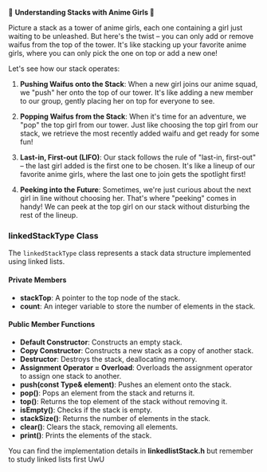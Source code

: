 
🌸 **Understanding Stacks with Anime Girls 🎀**

Picture a stack as a tower of anime girls, each one containing a girl just waiting to be unleashed. But here's the twist – you can only add or remove waifus from the top of the tower. It's like stacking up your favorite anime girls, where you can only pick the one on top or add a new one!

Let's see how our stack operates:

1. **Pushing Waifus onto the Stack**: When a new girl joins our anime squad, we "push" her onto the top of our tower. It's like adding a new member to our group, gently placing her on top for everyone to see.

2. **Popping Waifus from the Stack**: When it's time for an adventure, we "pop" the top girl from our tower. Just like choosing the top girl from our stack, we retrieve the most recently added waifu and get ready for some fun!

3. **Last-in, First-out (LIFO)**: Our stack follows the rule of "last-in, first-out" – the last girl added is the first one to be chosen. It's like a lineup of our favorite anime girls, where the last one to join gets the spotlight first!

4. **Peeking into the Future**: Sometimes, we're just curious about the next girl in line without choosing her. That's where "peeking" comes in handy! We can peek at the top girl on our stack without disturbing the rest of the lineup.



### linkedStackType Class

The `linkedStackType` class represents a stack data structure implemented using linked lists.

#### Private Members

- **stackTop**: A pointer to the top node of the stack.
- **count**: An integer variable to store the number of elements in the stack.

#### Public Member Functions

- **Default Constructor**: Constructs an empty stack.
- **Copy Constructor**: Constructs a new stack as a copy of another stack.
- **Destructor**: Destroys the stack, deallocating memory.
- **Assignment Operator = Overload**: Overloads the assignment operator to assign one stack to another.
- **push(const Type& element)**: Pushes an element onto the stack.
- **pop()**: Pops an element from the stack and returns it.
- **top()**: Returns the top element of the stack without removing it.
- **isEmpty()**: Checks if the stack is empty.
- **stackSize()**: Returns the number of elements in the stack.
- **clear()**: Clears the stack, removing all elements.
- **print()**: Prints the elements of the stack.

You can find the implementation details in **linkedlistStack.h** but remember to study linked lists first UwU
